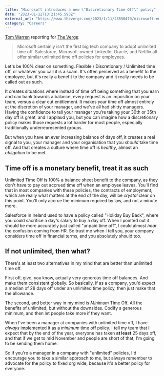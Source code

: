 ```yaml
---
title: "Microsoft introduces a new \"Discretionary Time Off\" policy"
date: "2023-01-12T10:21:45.593Z"
external_url: "https://www.theverge.com/2023/1/11/23550470/microsoft-employees-unlimited-time-off-2023"
category: "Careers"
---
```


[Tom Warren](https://twitter.com/tomwarren) reporting for [The Verge](https://www.theverge.com/2023/1/11/23550470/microsoft-employees-unlimited-time-off-2023):

> Microsoft certainly isn’t the first big tech company to adopt unlimited time off. Salesforce, Microsoft-owned LinkedIn, Oracle, and Netflix all offer similar unlimited time off policies for employees. 

Let's be 100% clear on something. Flexible / Discretionary / Unlimited time off, or whatever you call it is a scam. It's often perceived as a benefit to the employee, but it's really a benefit to the company and it really needs to be called out as such.

It creates situations where instead of time off being something that you earn and can bank towards a balance, every request is an imposition on your team, versus a clear cut entitlement. It makes your time off almost entirely at the discretion of your manager, and we've all had shitty managers. Having the confidence to tell your manager you're taking your 30th or 35th day off is great, and I applaud you, but you can imagine how a discretionary policy makes those requests a lot harder for most people, especially traditionally underrepresented groups.

But when you have an ever increasing balance of days off, it creates a real signal to you, your manager and your organisation that you _should_ take time off. And that creates a culture where time off is _healthy_, almost an _obligation_ to be met.

## Time off is a monetary benefit, treat it as such

Unlimited Time Off is 100% a balance sheet benefit to the company, as they don't have to pay out accrued time off when an employee leaves. You'll find that in most companies with these policies, the contracts of employment, which are really what matters at the end of the day, will be _crystal_ clear on this point. You'll only accrue the minimum required by law, and not a minute more.

Salesforce in Ireland used to have a policy called "Holiday Buy Back", where you could sacrifice a day's salary to buy a day off. When I pointed out it should be more accurately just called "unpaid time off", I could almost _hear_ the confusion coming from HR. So trust me when I tell you, your company considers time off in financial terms, and you absolutely should too.

## If not unlimited, then what?

There's at least two alternatives in my mind that are better than unlimited time off.

First off, give, you know, actually very generous time off balances. And make them consistent globally. So basically, if as a company, you'd expect a median of 28 days off under an unlimited time policy, then just make that the allowance. 

The second, and better way in my mind is *Minimum* Time Off. All the benefits of unlimited, but without the downsides. Codify a generous minimum, and then let people take more if they want.

When I've been a manager at companies with unlimited time off, I have _always_ implemented it as a _minimum_ time off policy. I tell my team that I expect that by the end of the year, everyone has taken **at least** 25 days off, and that if we get to mid November and people are short of that, I'm going to be sending them home.

So if you're a manager in a company with "unlimited" policies, I'd encourage you to take a similar approach to me, but always remember to advocate for the policy to fixed org wide, because it's a better policy for everyone.

